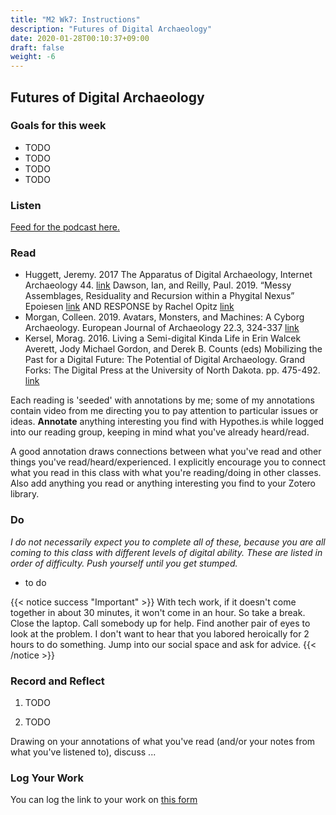 ```yaml
---
title: "M2 Wk7: Instructions"
description: "Futures of Digital Archaeology"
date: 2020-01-28T00:10:37+09:00
draft: false
weight: -6
---
```

## Futures of Digital Archaeology

### Goals for this week

- TODO
- TODO
- TODO
- TODO


### Listen

[Feed for the podcast here.]()

### Read

+ Huggett, Jeremy. 2017 The Apparatus of Digital Archaeology, Internet Archaeology 44. [link](https://doi.org/10.11141/ia.44.7)
Dawson, Ian, and Reilly, Paul. 2019. “Messy Assemblages, Residuality and Recursion within a Phygital Nexus” Epoiesen [link](http://dx.doi.org/10.22215/epoiesen/2019.4) AND RESPONSE by Rachel Opitz [link](https://epoiesen.library.carleton.ca/2019/07/26/messy-assemblages-response1/)
+ Morgan, Colleen. 2019. Avatars, Monsters, and Machines: A Cyborg Archaeology. European Journal of Archaeology 22.3, 324-337 [link](https://doi.org/10.1017/eaa.2019.22)
+ Kersel, Morag. 2016. Living a Semi-digital Kinda Life in Erin Walcek Averett, Jody Michael Gordon, and Derek B. Counts (eds) Mobilizing the Past for a Digital Future: The Potential of Digital Archaeology. Grand Forks: The Digital Press at the University of North Dakota. pp. 475-492. [link](https://digitalpressatund.files.wordpress.com/2016/09/5_1_kersel.pdf)

Each reading is 'seeded' with annotations by me; some of my annotations contain video from me directing you to pay attention to particular issues or ideas. **Annotate** anything interesting you find with Hypothes.is while logged into our reading group, keeping in mind what you've already heard/read.

A good annotation draws connections between what you've read and other things you've read/heard/experienced. I explicitly encourage you to connect what you read in this class with what you're reading/doing in other classes. Also add anything you read or anything interesting you find to your Zotero library.

### Do

_I do not necessarily expect you to complete all of these, because you are all coming to this class with different levels of digital ability. These are listed in order of difficulty. Push yourself until you get stumped._

- to do


{{< notice success "Important" >}} With tech work, if it doesn't come together in about 30 minutes, it won't come in an hour. So take a break. Close the laptop. Call somebody up for help. Find another pair of eyes to look at the problem. I don't want to hear that you labored heroically for 2 hours to do something. Jump into our social space and ask for advice.
{{< /notice >}}

### Record and Reflect

1. TODO

2. TODO

Drawing on your annotations of what you've read (and/or your notes from what you've listened to), discuss ...

### Log Your Work

You can log the link to your work on [this form](#)
